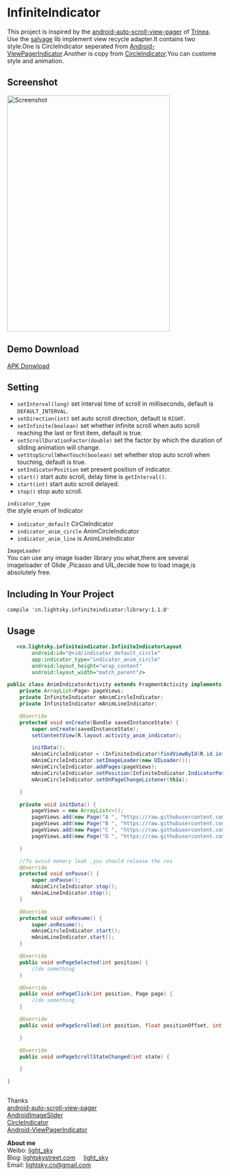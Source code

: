 InfiniteIndicator
===========================

This project is inspired by the [android-auto-scroll-view-pager](https://github.com/Trinea/android-auto-scroll-view-pager) of [Trinea](https://github.com/Trinea). Use the [salvage](https://github.com/JakeWharton/salvage) lib implement
view recycle adapter.It contains two style.One is CircleIndicator seperated from [Android-ViewPagerIndicator](https://github.com/JakeWharton/Android-ViewPagerIndicator).Another is copy from [CircleIndicator](https://github.com/ongakuer/CircleIndicator.).You can custome style and animation.

## Screenshot
<img src="apk/demo.gif" width="380" height="550" alt="Screenshot"/> 

## Demo Download
<a href="apk/demo.apk?raw=true" target="_blank" title="APK Download">APK Donwload</a>


## Setting
- `setInterval(long)` set interval time of scroll in milliseconds, default is `DEFAULT_INTERVAL`.
- `setDirection(int)` set auto scroll direction, default is `RIGHT`.
- `setInfinite(boolean)` set whether infinite scroll when auto scroll reaching the last or first item, default is true.
- `setScrollDurationFactor(double)` set the factor by which the duration of sliding animation will change.
- `setStopScrollWhenTouch(boolean)` set whether stop auto scroll when touching, default is true.
- `setIndicatorPosition` set present position of indicator.
- `start()` start auto scroll, delay time is `getInterval()`.
- `start(int)` start auto scroll delayed.
- `stop()` stop auto scroll.

`indicator_type`    
the style enum of Indicator  
- `indicator_default` CirCleIndicator
- `indicator_anim_circle`  AnimCircleIndicator
- `indicator_anim_line` is AnimLineIndicator

`ImageLoader`  
You can use any image loader library you what,there are several imageloader of Glide ,Picasso and UIL,decide how to load image,is absolutely free.


## Including In Your Project

`compile 'cn.lightsky.infiniteindicator:library:1.1.0'`

## Usage

``` xml
   <cn.lightsky.infiniteindicator.InfiniteIndicatorLayout
        android:id="@+id/indicator_default_circle"
        app:indicator_type="indicator_anim_circle"
        android:layout_height="wrap_content"
        android:layout_width="match_parent"/>

```

```java
public class AnimIndicatorActivity extends FragmentActivity implements ViewPager.OnPageChangeListener,OnPageClickListener{
    private ArrayList<Page> pageViews;
    private InfiniteIndicator mAnimCircleIndicator;
    private InfiniteIndicator mAnimLineIndicator;

    @Override
    protected void onCreate(Bundle savedInstanceState) {
        super.onCreate(savedInstanceState);
        setContentView(R.layout.activity_anim_indicator);

        initData();
        mAnimCircleIndicator = (InfiniteIndicator)findViewById(R.id.infinite_anim_circle);
        mAnimCircleIndicator.setImageLoader(new UILoader());
        mAnimCircleIndicator.addPages(pageViews);
        mAnimCircleIndicator.setPosition(InfiniteIndicator.IndicatorPosition.Center);
        mAnimCircleIndicator.setOnPageChangeListener(this);

    }

    private void initData() {
        pageViews = new ArrayList<>();
        pageViews.add(new Page("A ", "https://raw.githubusercontent.com/lightSky/InfiniteIndicator/master/res/a.jpg",this));
        pageViews.add(new Page("B ", "https://raw.githubusercontent.com/lightSky/InfiniteIndicator/master/res/b.jpg",this));
        pageViews.add(new Page("C ", "https://raw.githubusercontent.com/lightSky/InfiniteIndicator/master/res/c.jpg",this));
        pageViews.add(new Page("D ", "https://raw.githubusercontent.com/lightSky/InfiniteIndicator/master/res/d.jpg",this));

    }

    //To avoid memory leak ,you should release the res
    @Override
    protected void onPause() {
        super.onPause();
        mAnimCircleIndicator.stop();
        mAnimLineIndicator.stop();
    }

    @Override
    protected void onResume() {
        super.onResume();
        mAnimCircleIndicator.start();
        mAnimLineIndicator.start();
    }

    @Override
    public void onPageSelected(int position) {
        //do something
    }

    @Override
    public void onPageClick(int position, Page page) {
        //do something
    }

    @Override
    public void onPageScrolled(int position, float positionOffset, int positionOffsetPixels) {

    }

    @Override
    public void onPageScrollStateChanged(int state) {

    }

}



```

Thanks  
[android-auto-scroll-view-pager](https://github.com/Trinea/android-auto-scroll-view-pager)  
[AndroidImageSlider](https://github.com/daimajia/AndroidImageSlider)  
[CircleIndicator](https://github.com/ongakuer/CircleIndicator)  
[Android-ViewPagerIndicator](https://github.com/JakeWharton/Android-ViewPagerIndicator)  

**About me**  
Weibo: [light_sky](http://www.weibo.com/lightSkyStreet)  
Blog: [lightskystreet.com](http://www.lightskystreet.com/) &nbsp;&nbsp;&nbsp;&nbsp;[light_sky](http://blog.csdn.net/xushuaic)     
Email: lightsky.cn@gmail.com  


